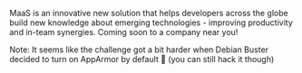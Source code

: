 MaaS is an innovative new solution that helps developers across the globe build new knowledge about emerging technologies - improving productivity and in-team synergies. Coming soon to a company near you!

Note: It seems like the challenge got a bit harder when Debian Buster decided to turn on AppArmor by default 🤷 (you can still hack it though)
